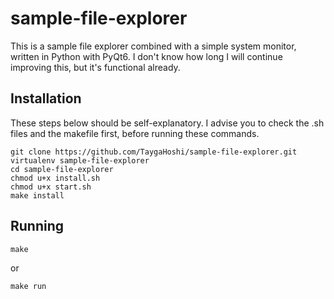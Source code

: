 # sample-file-explorer
This is a sample file explorer combined with a simple system monitor, written in Python with PyQt6. I don't know how long I will continue improving this, but it's functional already.

## Installation
These steps below should be self-explanatory. I advise you to check the .sh files and the makefile first, before running these commands.
```
git clone https://github.com/TaygaHoshi/sample-file-explorer.git
virtualenv sample-file-explorer
cd sample-file-explorer
chmod u+x install.sh
chmod u+x start.sh
make install
```

## Running
```
make
```
or
```
make run
```
